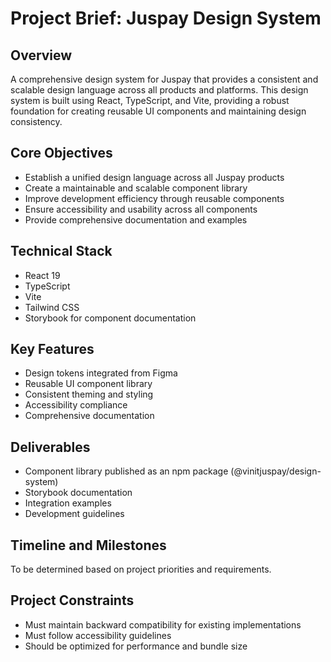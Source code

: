 # Project Brief: Juspay Design System

## Overview

A comprehensive design system for Juspay that provides a consistent and scalable design language across all products and platforms. This design system is built using React, TypeScript, and Vite, providing a robust foundation for creating reusable UI components and maintaining design consistency.

## Core Objectives

- Establish a unified design language across all Juspay products
- Create a maintainable and scalable component library
- Improve development efficiency through reusable components
- Ensure accessibility and usability across all components
- Provide comprehensive documentation and examples

## Technical Stack

- React 19
- TypeScript
- Vite
- Tailwind CSS
- Storybook for component documentation

## Key Features

- Design tokens integrated from Figma
- Reusable UI component library
- Consistent theming and styling
- Accessibility compliance
- Comprehensive documentation

## Deliverables

- Component library published as an npm package (@vinitjuspay/design-system)
- Storybook documentation
- Integration examples
- Development guidelines

## Timeline and Milestones

To be determined based on project priorities and requirements.

## Project Constraints

- Must maintain backward compatibility for existing implementations
- Must follow accessibility guidelines
- Should be optimized for performance and bundle size
